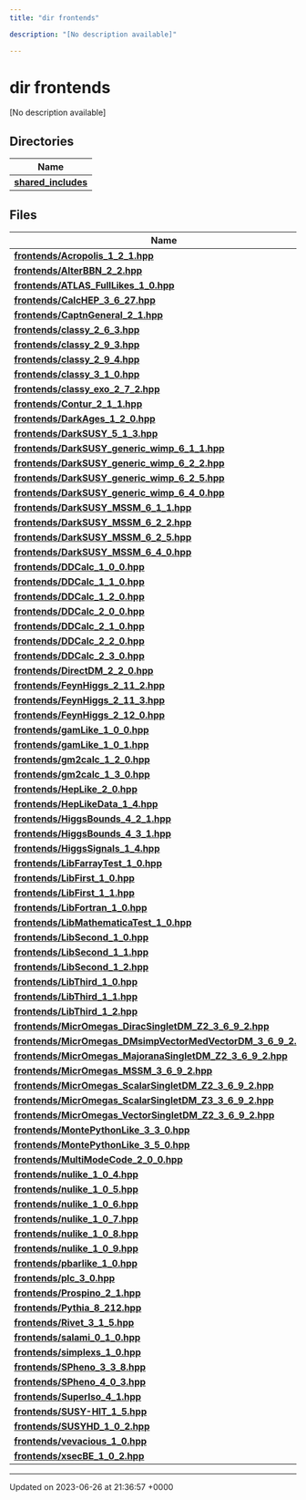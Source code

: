 ```yaml
---
title: "dir frontends"

description: "[No description available]"

---
```


# dir frontends

[No description available]

## Directories

| Name           |
| -------------- |
| **[shared_includes](/documentation/code/files/dir_09cf401ed261eb7e096fb5d354becffe/#dir-shared-includes)**  |

## Files

| Name           |
| -------------- |
| **[frontends/Acropolis_1_2_1.hpp](/documentation/code/files/acropolis__1__2__1_8hpp/#file-frontends-acropolis-1-2-1-hpp)**  |
| **[frontends/AlterBBN_2_2.hpp](/documentation/code/files/alterbbn__2__2_8hpp/#file-frontends-alterbbn-2-2-hpp)**  |
| **[frontends/ATLAS_FullLikes_1_0.hpp](/documentation/code/files/atlas__fulllikes__1__0_8hpp/#file-frontends-atlas-fulllikes-1-0-hpp)**  |
| **[frontends/CalcHEP_3_6_27.hpp](/documentation/code/files/calchep__3__6__27_8hpp/#file-frontends-calchep-3-6-27-hpp)**  |
| **[frontends/CaptnGeneral_2_1.hpp](/documentation/code/files/captngeneral__2__1_8hpp/#file-frontends-captngeneral-2-1-hpp)**  |
| **[frontends/classy_2_6_3.hpp](/documentation/code/files/classy__2__6__3_8hpp/#file-frontends-classy-2-6-3-hpp)**  |
| **[frontends/classy_2_9_3.hpp](/documentation/code/files/classy__2__9__3_8hpp/#file-frontends-classy-2-9-3-hpp)**  |
| **[frontends/classy_2_9_4.hpp](/documentation/code/files/classy__2__9__4_8hpp/#file-frontends-classy-2-9-4-hpp)**  |
| **[frontends/classy_3_1_0.hpp](/documentation/code/files/classy__3__1__0_8hpp/#file-frontends-classy-3-1-0-hpp)**  |
| **[frontends/classy_exo_2_7_2.hpp](/documentation/code/files/classy__exo__2__7__2_8hpp/#file-frontends-classy-exo-2-7-2-hpp)**  |
| **[frontends/Contur_2_1_1.hpp](/documentation/code/files/contur__2__1__1_8hpp/#file-frontends-contur-2-1-1-hpp)**  |
| **[frontends/DarkAges_1_2_0.hpp](/documentation/code/files/darkages__1__2__0_8hpp/#file-frontends-darkages-1-2-0-hpp)**  |
| **[frontends/DarkSUSY_5_1_3.hpp](/documentation/code/files/darksusy__5__1__3_8hpp/#file-frontends-darksusy-5-1-3-hpp)**  |
| **[frontends/DarkSUSY_generic_wimp_6_1_1.hpp](/documentation/code/files/darksusy__generic__wimp__6__1__1_8hpp/#file-frontends-darksusy-generic-wimp-6-1-1-hpp)**  |
| **[frontends/DarkSUSY_generic_wimp_6_2_2.hpp](/documentation/code/files/darksusy__generic__wimp__6__2__2_8hpp/#file-frontends-darksusy-generic-wimp-6-2-2-hpp)**  |
| **[frontends/DarkSUSY_generic_wimp_6_2_5.hpp](/documentation/code/files/darksusy__generic__wimp__6__2__5_8hpp/#file-frontends-darksusy-generic-wimp-6-2-5-hpp)**  |
| **[frontends/DarkSUSY_generic_wimp_6_4_0.hpp](/documentation/code/files/darksusy__generic__wimp__6__4__0_8hpp/#file-frontends-darksusy-generic-wimp-6-4-0-hpp)**  |
| **[frontends/DarkSUSY_MSSM_6_1_1.hpp](/documentation/code/files/darksusy__mssm__6__1__1_8hpp/#file-frontends-darksusy-mssm-6-1-1-hpp)**  |
| **[frontends/DarkSUSY_MSSM_6_2_2.hpp](/documentation/code/files/darksusy__mssm__6__2__2_8hpp/#file-frontends-darksusy-mssm-6-2-2-hpp)**  |
| **[frontends/DarkSUSY_MSSM_6_2_5.hpp](/documentation/code/files/darksusy__mssm__6__2__5_8hpp/#file-frontends-darksusy-mssm-6-2-5-hpp)**  |
| **[frontends/DarkSUSY_MSSM_6_4_0.hpp](/documentation/code/files/darksusy__mssm__6__4__0_8hpp/#file-frontends-darksusy-mssm-6-4-0-hpp)**  |
| **[frontends/DDCalc_1_0_0.hpp](/documentation/code/files/ddcalc__1__0__0_8hpp/#file-frontends-ddcalc-1-0-0-hpp)**  |
| **[frontends/DDCalc_1_1_0.hpp](/documentation/code/files/ddcalc__1__1__0_8hpp/#file-frontends-ddcalc-1-1-0-hpp)**  |
| **[frontends/DDCalc_1_2_0.hpp](/documentation/code/files/ddcalc__1__2__0_8hpp/#file-frontends-ddcalc-1-2-0-hpp)**  |
| **[frontends/DDCalc_2_0_0.hpp](/documentation/code/files/ddcalc__2__0__0_8hpp/#file-frontends-ddcalc-2-0-0-hpp)**  |
| **[frontends/DDCalc_2_1_0.hpp](/documentation/code/files/ddcalc__2__1__0_8hpp/#file-frontends-ddcalc-2-1-0-hpp)**  |
| **[frontends/DDCalc_2_2_0.hpp](/documentation/code/files/ddcalc__2__2__0_8hpp/#file-frontends-ddcalc-2-2-0-hpp)**  |
| **[frontends/DDCalc_2_3_0.hpp](/documentation/code/files/ddcalc__2__3__0_8hpp/#file-frontends-ddcalc-2-3-0-hpp)**  |
| **[frontends/DirectDM_2_2_0.hpp](/documentation/code/files/directdm__2__2__0_8hpp/#file-frontends-directdm-2-2-0-hpp)**  |
| **[frontends/FeynHiggs_2_11_2.hpp](/documentation/code/files/feynhiggs__2__11__2_8hpp/#file-frontends-feynhiggs-2-11-2-hpp)**  |
| **[frontends/FeynHiggs_2_11_3.hpp](/documentation/code/files/feynhiggs__2__11__3_8hpp/#file-frontends-feynhiggs-2-11-3-hpp)**  |
| **[frontends/FeynHiggs_2_12_0.hpp](/documentation/code/files/feynhiggs__2__12__0_8hpp/#file-frontends-feynhiggs-2-12-0-hpp)**  |
| **[frontends/gamLike_1_0_0.hpp](/documentation/code/files/gamlike__1__0__0_8hpp/#file-frontends-gamlike-1-0-0-hpp)**  |
| **[frontends/gamLike_1_0_1.hpp](/documentation/code/files/gamlike__1__0__1_8hpp/#file-frontends-gamlike-1-0-1-hpp)**  |
| **[frontends/gm2calc_1_2_0.hpp](/documentation/code/files/gm2calc__1__2__0_8hpp/#file-frontends-gm2calc-1-2-0-hpp)**  |
| **[frontends/gm2calc_1_3_0.hpp](/documentation/code/files/gm2calc__1__3__0_8hpp/#file-frontends-gm2calc-1-3-0-hpp)**  |
| **[frontends/HepLike_2_0.hpp](/documentation/code/files/heplike__2__0_8hpp/#file-frontends-heplike-2-0-hpp)**  |
| **[frontends/HepLikeData_1_4.hpp](/documentation/code/files/heplikedata__1__4_8hpp/#file-frontends-heplikedata-1-4-hpp)**  |
| **[frontends/HiggsBounds_4_2_1.hpp](/documentation/code/files/higgsbounds__4__2__1_8hpp/#file-frontends-higgsbounds-4-2-1-hpp)**  |
| **[frontends/HiggsBounds_4_3_1.hpp](/documentation/code/files/higgsbounds__4__3__1_8hpp/#file-frontends-higgsbounds-4-3-1-hpp)**  |
| **[frontends/HiggsSignals_1_4.hpp](/documentation/code/files/higgssignals__1__4_8hpp/#file-frontends-higgssignals-1-4-hpp)**  |
| **[frontends/LibFarrayTest_1_0.hpp](/documentation/code/files/libfarraytest__1__0_8hpp/#file-frontends-libfarraytest-1-0-hpp)**  |
| **[frontends/LibFirst_1_0.hpp](/documentation/code/files/libfirst__1__0_8hpp/#file-frontends-libfirst-1-0-hpp)**  |
| **[frontends/LibFirst_1_1.hpp](/documentation/code/files/libfirst__1__1_8hpp/#file-frontends-libfirst-1-1-hpp)**  |
| **[frontends/LibFortran_1_0.hpp](/documentation/code/files/libfortran__1__0_8hpp/#file-frontends-libfortran-1-0-hpp)**  |
| **[frontends/LibMathematicaTest_1_0.hpp](/documentation/code/files/libmathematicatest__1__0_8hpp/#file-frontends-libmathematicatest-1-0-hpp)**  |
| **[frontends/LibSecond_1_0.hpp](/documentation/code/files/libsecond__1__0_8hpp/#file-frontends-libsecond-1-0-hpp)**  |
| **[frontends/LibSecond_1_1.hpp](/documentation/code/files/libsecond__1__1_8hpp/#file-frontends-libsecond-1-1-hpp)**  |
| **[frontends/LibSecond_1_2.hpp](/documentation/code/files/libsecond__1__2_8hpp/#file-frontends-libsecond-1-2-hpp)**  |
| **[frontends/LibThird_1_0.hpp](/documentation/code/files/libthird__1__0_8hpp/#file-frontends-libthird-1-0-hpp)**  |
| **[frontends/LibThird_1_1.hpp](/documentation/code/files/libthird__1__1_8hpp/#file-frontends-libthird-1-1-hpp)**  |
| **[frontends/LibThird_1_2.hpp](/documentation/code/files/libthird__1__2_8hpp/#file-frontends-libthird-1-2-hpp)**  |
| **[frontends/MicrOmegas_DiracSingletDM_Z2_3_6_9_2.hpp](/documentation/code/files/micromegas__diracsingletdm__z2__3__6__9__2_8hpp/#file-frontends-micromegas-diracsingletdm-z2-3-6-9-2-hpp)**  |
| **[frontends/MicrOmegas_DMsimpVectorMedVectorDM_3_6_9_2.hpp](/documentation/code/files/micromegas__dmsimpvectormedvectordm__3__6__9__2_8hpp/#file-frontends-micromegas-dmsimpvectormedvectordm-3-6-9-2-hpp)**  |
| **[frontends/MicrOmegas_MajoranaSingletDM_Z2_3_6_9_2.hpp](/documentation/code/files/micromegas__majoranasingletdm__z2__3__6__9__2_8hpp/#file-frontends-micromegas-majoranasingletdm-z2-3-6-9-2-hpp)**  |
| **[frontends/MicrOmegas_MSSM_3_6_9_2.hpp](/documentation/code/files/micromegas__mssm__3__6__9__2_8hpp/#file-frontends-micromegas-mssm-3-6-9-2-hpp)**  |
| **[frontends/MicrOmegas_ScalarSingletDM_Z2_3_6_9_2.hpp](/documentation/code/files/micromegas__scalarsingletdm__z2__3__6__9__2_8hpp/#file-frontends-micromegas-scalarsingletdm-z2-3-6-9-2-hpp)**  |
| **[frontends/MicrOmegas_ScalarSingletDM_Z3_3_6_9_2.hpp](/documentation/code/files/micromegas__scalarsingletdm__z3__3__6__9__2_8hpp/#file-frontends-micromegas-scalarsingletdm-z3-3-6-9-2-hpp)**  |
| **[frontends/MicrOmegas_VectorSingletDM_Z2_3_6_9_2.hpp](/documentation/code/files/micromegas__vectorsingletdm__z2__3__6__9__2_8hpp/#file-frontends-micromegas-vectorsingletdm-z2-3-6-9-2-hpp)**  |
| **[frontends/MontePythonLike_3_3_0.hpp](/documentation/code/files/montepythonlike__3__3__0_8hpp/#file-frontends-montepythonlike-3-3-0-hpp)**  |
| **[frontends/MontePythonLike_3_5_0.hpp](/documentation/code/files/montepythonlike__3__5__0_8hpp/#file-frontends-montepythonlike-3-5-0-hpp)**  |
| **[frontends/MultiModeCode_2_0_0.hpp](/documentation/code/files/multimodecode__2__0__0_8hpp/#file-frontends-multimodecode-2-0-0-hpp)**  |
| **[frontends/nulike_1_0_4.hpp](/documentation/code/files/nulike__1__0__4_8hpp/#file-frontends-nulike-1-0-4-hpp)**  |
| **[frontends/nulike_1_0_5.hpp](/documentation/code/files/nulike__1__0__5_8hpp/#file-frontends-nulike-1-0-5-hpp)**  |
| **[frontends/nulike_1_0_6.hpp](/documentation/code/files/nulike__1__0__6_8hpp/#file-frontends-nulike-1-0-6-hpp)**  |
| **[frontends/nulike_1_0_7.hpp](/documentation/code/files/nulike__1__0__7_8hpp/#file-frontends-nulike-1-0-7-hpp)**  |
| **[frontends/nulike_1_0_8.hpp](/documentation/code/files/nulike__1__0__8_8hpp/#file-frontends-nulike-1-0-8-hpp)**  |
| **[frontends/nulike_1_0_9.hpp](/documentation/code/files/nulike__1__0__9_8hpp/#file-frontends-nulike-1-0-9-hpp)**  |
| **[frontends/pbarlike_1_0.hpp](/documentation/code/files/pbarlike__1__0_8hpp/#file-frontends-pbarlike-1-0-hpp)**  |
| **[frontends/plc_3_0.hpp](/documentation/code/files/plc__3__0_8hpp/#file-frontends-plc-3-0-hpp)**  |
| **[frontends/Prospino_2_1.hpp](/documentation/code/files/prospino__2__1_8hpp/#file-frontends-prospino-2-1-hpp)**  |
| **[frontends/Pythia_8_212.hpp](/documentation/code/files/pythia__8__212_8hpp/#file-frontends-pythia-8-212-hpp)**  |
| **[frontends/Rivet_3_1_5.hpp](/documentation/code/files/rivet__3__1__5_8hpp/#file-frontends-rivet-3-1-5-hpp)**  |
| **[frontends/salami_0_1_0.hpp](/documentation/code/files/salami__0__1__0_8hpp/#file-frontends-salami-0-1-0-hpp)**  |
| **[frontends/simplexs_1_0.hpp](/documentation/code/files/simplexs__1__0_8hpp/#file-frontends-simplexs-1-0-hpp)**  |
| **[frontends/SPheno_3_3_8.hpp](/documentation/code/files/spheno__3__3__8_8hpp/#file-frontends-spheno-3-3-8-hpp)**  |
| **[frontends/SPheno_4_0_3.hpp](/documentation/code/files/spheno__4__0__3_8hpp/#file-frontends-spheno-4-0-3-hpp)**  |
| **[frontends/SuperIso_4_1.hpp](/documentation/code/files/superiso__4__1_8hpp/#file-frontends-superiso-4-1-hpp)**  |
| **[frontends/SUSY-HIT_1_5.hpp](/documentation/code/files/susy-hit__1__5_8hpp/#file-frontends-susy-hit-1-5-hpp)**  |
| **[frontends/SUSYHD_1_0_2.hpp](/documentation/code/files/susyhd__1__0__2_8hpp/#file-frontends-susyhd-1-0-2-hpp)**  |
| **[frontends/vevacious_1_0.hpp](/documentation/code/files/vevacious__1__0_8hpp/#file-frontends-vevacious-1-0-hpp)**  |
| **[frontends/xsecBE_1_0_2.hpp](/documentation/code/files/xsecbe__1__0__2_8hpp/#file-frontends-xsecbe-1-0-2-hpp)**  |






-------------------------------

Updated on 2023-06-26 at 21:36:57 +0000
